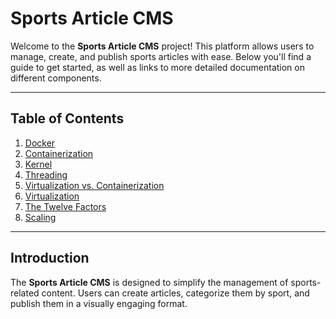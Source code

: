 # Sports Article CMS

Welcome to the **Sports Article CMS** project! This platform allows users to manage, create, and publish sports articles with ease. Below you'll find a guide to get started, as well as links to more detailed documentation on different components.

---

## Table of Contents

1. [Docker](./docs/docker.md)
2. [Containerization](./docs/containerization.md)
3. [Kernel](./docs/kernel.md)
4. [Threading](./docs/threading.md)
5. [Virtualization vs. Containerization](./docs/virtualization-n-vs-containerization.md)
6. [Virtualization](./docs/virtualization.md)
7. [The Twelve Factors](./docs/12factor.md)
8. [Scaling](./docs/scaling.md)


---

## Introduction

The **Sports Article CMS** is designed to simplify the management of sports-related content. Users can create articles, categorize them by sport, and publish them in a visually engaging format.
